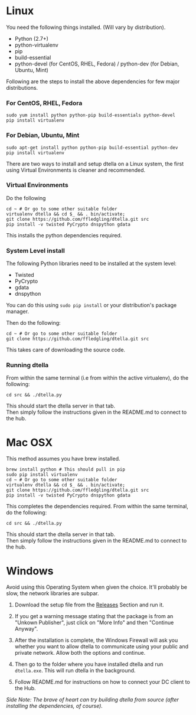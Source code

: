 Linux
=====

You need the following things installed. (Will vary by distribution).

- Python (2.7+)
- python-virtualenv
- pip
- build-essential
- python-devel (for CentOS, RHEL, Fedora) / python-dev (for Debian, Ubuntu, Mint)

Following are the steps to install the above dependencies for few major distributions.

### For CentOS, RHEL, Fedora

```
sudo yum install python python-pip build-essentials python-devel
pip install virtualenv
```

### For Debian, Ubuntu, Mint

```
sudo apt-get install python python-pip build-essential python-dev
pip install virtualenv
```

There are two ways to install and setup dtella on a Linux system, the first using Virtual Environments is cleaner and recommended.

### Virtual Environments

Do the following
```
cd ~ # Or go to some other suitable folder
virtualenv dtella && cd $_ && . bin/activate;
git clone https://github.com/ffledgling/dtella.git src
pip install -v twisted PyCrypto dnspython gdata
```

This installs the python dependencies required.

### System Level install

The following Python libraries need to be installed at the system level:
- Twisted
- PyCrypto
- gdata
- dnspython

You can do this using `sudo pip install` or your distribution's package manager.

Then do the following:

```
cd ~ # Or go to some other suitable folder
git clone https://github.com/ffledgling/dtella.git src
```

This takes care of downloading the source code.

### Running dtella

From within the same terminal (i.e from within the active virtualenv), do the following:

```
cd src && ./dtella.py
```

This should start the dtella server in that tab.  
Then simply follow the instructions given in the README.md to connect to the
hub.



Mac OSX
=======

This method assumes you have brew installed.

```
brew install python # This should pull in pip
sudo pip install virtualenv
cd ~ # Or go to some other suitable folder
virtualenv dtella && cd $_ && . bin/activate;
git clone https://github.com/ffledgling/dtella.git src
pip install -v twisted PyCrypto dnspython gdata
```

This completes the dependencies required.
From within the same terminal, do the following:

```
cd src && ./dtella.py
```

This should start the dtella server in that tab.  
Then simply follow the instructions given in the README.md to connect to the
hub.


Windows
=======

Avoid using this Operating System when given the choice.
It'll probably be slow, the network libraries are subpar.

1. Download the setup file from the [Releases](https://github.com/ffledgling/dtella/releases) Section and run it.

2. If you get a warning message stating that the package is from an "Unkown Publisher", just click
   on "More Info" and then "Continue Anyway".

3. After the installation is complete, the Windows Firewall will ask you whether you want to allow
   dtella to communicate using your public and private network. Allow both the options and continue.

4. Then go to the folder where you have installed dtella and run `dtella.exe`. This will run dtella in
   the background. 

5. Follow README.md for instructions on how to connect your DC client to the Hub.


*Side Note: The brave of heart can try building dtella from source (after installing the dependencies, of course).*
